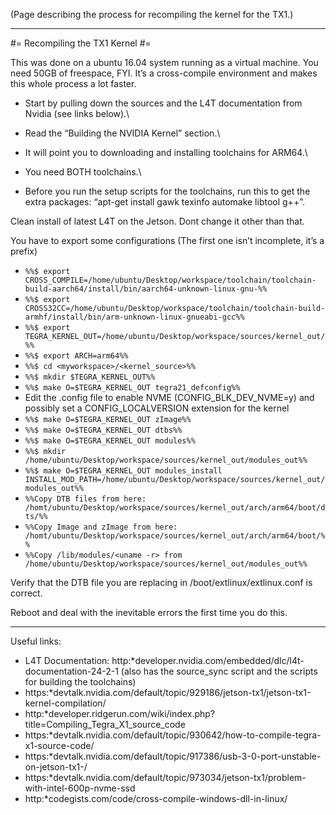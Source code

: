 (Page describing the process for recompiling the kernel for the TX1.)


----

#= Recompiling the TX1 Kernel #=

This was done on a ubuntu 16.04 system running as a virtual machine. You need 50GB of freespace, FYI. It’s a cross-compile environment and makes this whole process a lot faster.

  - Start by pulling down the sources and the L4T documentation from Nvidia (see links below).\\

  - Read the “Building the NVIDIA Kernel” section.\\

  - It will point you to downloading and installing toolchains for ARM64.\\

  - You need BOTH toolchains.\\

  - Before you run the setup scripts for the toolchains, run this to get the extra packages: “apt-get install gawk texinfo automake libtool g++”.

Clean install of latest L4T on the Jetson. Dont change it other than that.

You have to export some configurations (The first one isn’t incomplete, it’s a prefix)

  - `%%$ export CROSS_COMPILE=/home/ubuntu/Desktop/workspace/toolchain/toolchain-build-aarch64/install/bin/aarch64-unknown-linux-gnu-%%`
  - `%%$ export CROSS32CC=/home/ubuntu/Desktop/workspace/toolchain/toolchain-build-armhf/install/bin/arm-unknown-linux-gnueabi-gcc%%`
  - `%%$ export TEGRA_KERNEL_OUT=/home/ubuntu/Desktop/workspace/sources/kernel_out/%%`
  - `%%$ export ARCH=arm64%%`
  - `%%$ cd <myworkspace>/<kernel_source>%%`
  - `%%$ mkdir $TEGRA_KERNEL_OUT%%`
  - `%%$ make O=$TEGRA_KERNEL_OUT tegra21_defconfig%%`
  - Edit the .config file to enable NVME (CONFIG_BLK_DEV_NVME=y) and possibly set a CONFIG_LOCALVERSION extension for the kernel
  - `%%$ make O=$TEGRA_KERNEL_OUT zImage%%`
  - `%%$ make O=$TEGRA_KERNEL_OUT dtbs%%`
  - `%%$ make O=$TEGRA_KERNEL_OUT modules%%`
  - `%%$ mkdir /home/ubuntu/Desktop/workspace/sources/kernel_out/modules_out%%`
  - `%%$ make O=$TEGRA_KERNEL_OUT modules_install INSTALL_MOD_PATH=/home/ubuntu/Desktop/workspace/sources/kernel_out/modules_out%%`
  - `%%Copy DTB files from here: /homt/ubuntu/Desktop/workspace/sources/kernel_out/arch/arm64/boot/dts/%%`
  - `%%Copy Image and zImage from here: /homt/ubuntu/Desktop/workspace/sources/kernel_out/arch/arm64/boot/%%`
  - `%%Copy /lib/modules/<uname -r> from /home/ubuntu/Desktop/workspace/sources/kernel_out/modules_out%%`

Verify that the DTB file you are replacing in /boot/extlinux/extlinux.conf is correct.

Reboot and deal with the inevitable errors the first time you do this.


----

Useful links:

  - L4T Documentation: http:*developer.nvidia.com/embedded/dlc/l4t-documentation-24-2-1 (also has the source_sync script and the scripts for building the toolchains)
  - https:*devtalk.nvidia.com/default/topic/929186/jetson-tx1/jetson-tx1-kernel-compilation/
  - http:*developer.ridgerun.com/wiki/index.php?title=Compiling_Tegra_X1_source_code
  - https:*devtalk.nvidia.com/default/topic/930642/how-to-compile-tegra-x1-source-code/
  - https:*devtalk.nvidia.com/default/topic/917386/usb-3-0-port-unstable-on-jetson-tx1-/
  - https:*devtalk.nvidia.com/default/topic/973034/jetson-tx1/problem-with-intel-600p-nvme-ssd
  - http:*codegists.com/code/cross-compile-windows-dll-in-linux/